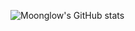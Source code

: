 ![Moonglow's GitHub stats](https://github-readme-stats.vercel.app/api?username=moonglow&show_icons=true&theme=transparent)
